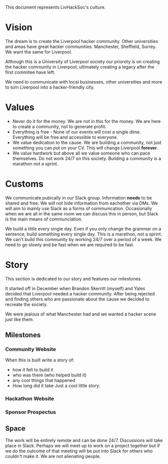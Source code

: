 This document represents LivHackSoc's culture.

# Vision

The dream is to create the Liverpool hacker community. Other universities and areas have great hacker communities. Manchester, Sheffield, Surrey.
We want the same for Liverpool.

Although this is a University of Liverpool society our prioroty is on creating the hacker community in Liverpool, ultimately
creating a legacy after the first commitee have left.

We need to communicate with local businesses, other universities and more to turn Liverpool into a hacker-friendly city.

# Values

* Never do it for the money. We are not in this for the money. We are here to create a community, not to generate profit.
* Everything is free - None of our events will cost a single dime. Everything will be free and accessible to everyone.
* We value dedication to the cause. We are building a community, not just something you can put on your CV. This will change Liverpool **forever**.
* We value hardwork but above all we value someone who can pace themselves. Do not work 24/7 on this society. Building a community is a marathon not a sprint.

# Customs

We communicate pubically in our Slack group. Information **needs** to be shared and free. We will not hide information from eachother via DMs.
We will aim to mainly use Slack as a forms of communication. Occasionally when we are all in the same room we can discuss this in person, but Slack is the main means of communciation.

We build a little every single day. Even if you only change the grammar on a sentence, build something every single day.
This is a marathon, not a sprint. We can't build this community by working 24/7 over a period of a week. We need to go slowly and be fast when we are required to be fast.

# Story

This section is dedicated to our story and features our milestones.

It started off in December when Brandon Skerritt (myself) and Yales decided that Liverpool needed a hacker community. After being rejected and finding others
who are passionate about the cause we decided to recreate the society.

We were jealous of what Manchester had and we wanted a hacker scene just like them.

## Milestones

### Community Website
When this is built write a story of:
- how it felt to build it
- who was there (who helped build it)
- any cool things that happened
- How long did it take
Just a cool little story.

### Hackathon Website

### Sponsor Prospectus

## Space

The work will be entirely remote and can be done 24/7. Discussions will take place in Slack. Perhaps we will meet up to work on a project together
but if we do the outcome of that meeting will be put into Slack for others who couldn't make it. We are not alienating people.

